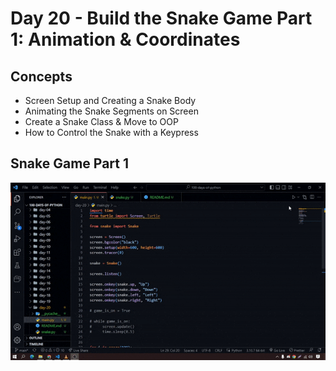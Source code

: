 # Day 20 - Build the Snake Game Part 1: Animation & Coordinates

## Concepts

-   Screen Setup and Creating a Snake Body
-   Animating the Snake Segments on Screen
-   Create a Snake Class & Move to OOP
-   How to Control the Snake with a Keypress

## Snake Game Part 1

![day20](snake-game-part-1.gif)
